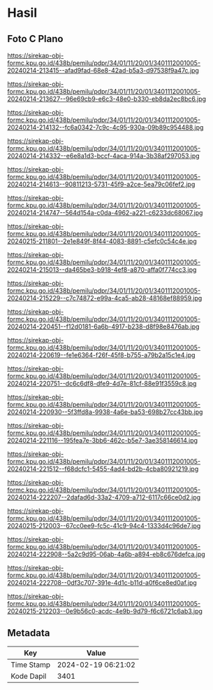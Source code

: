 # Hasil

## Foto C Plano

https://sirekap-obj-formc.kpu.go.id/438b/pemilu/pdpr/34/01/11/20/01/3401112001005-20240214-213415--afad9fad-68e8-42ad-b5a3-d97538f9a47c.jpg

https://sirekap-obj-formc.kpu.go.id/438b/pemilu/pdpr/34/01/11/20/01/3401112001005-20240214-213627--96e69cb9-e6c3-48e0-b330-eb8da2ec8bc6.jpg

https://sirekap-obj-formc.kpu.go.id/438b/pemilu/pdpr/34/01/11/20/01/3401112001005-20240214-214132--fc6a0342-7c9c-4c95-930a-09b89c954488.jpg

https://sirekap-obj-formc.kpu.go.id/438b/pemilu/pdpr/34/01/11/20/01/3401112001005-20240214-214332--e6e8a1d3-bccf-4aca-914a-3b38af297053.jpg

https://sirekap-obj-formc.kpu.go.id/438b/pemilu/pdpr/34/01/11/20/01/3401112001005-20240214-214613--90811213-5731-45f9-a2ce-5ea79c06fef2.jpg

https://sirekap-obj-formc.kpu.go.id/438b/pemilu/pdpr/34/01/11/20/01/3401112001005-20240214-214747--564d154a-c0da-4962-a221-c6233dc68067.jpg

https://sirekap-obj-formc.kpu.go.id/438b/pemilu/pdpr/34/01/11/20/01/3401112001005-20240215-211801--2e1e849f-8f44-4083-8891-c5efc0c54c4e.jpg

https://sirekap-obj-formc.kpu.go.id/438b/pemilu/pdpr/34/01/11/20/01/3401112001005-20240214-215013--da465be3-b918-4ef8-a870-affa0f774cc3.jpg

https://sirekap-obj-formc.kpu.go.id/438b/pemilu/pdpr/34/01/11/20/01/3401112001005-20240214-215229--c7c74872-e99a-4ca5-ab28-48168ef88959.jpg

https://sirekap-obj-formc.kpu.go.id/438b/pemilu/pdpr/34/01/11/20/01/3401112001005-20240214-220451--f12d0181-6a6b-4917-b238-d8f98e8476ab.jpg

https://sirekap-obj-formc.kpu.go.id/438b/pemilu/pdpr/34/01/11/20/01/3401112001005-20240214-220619--fe1e6364-f26f-45f8-b755-a79b2a15c1e4.jpg

https://sirekap-obj-formc.kpu.go.id/438b/pemilu/pdpr/34/01/11/20/01/3401112001005-20240214-220751--dc6c6df8-dfe9-4d7e-81cf-88e91f3559c8.jpg

https://sirekap-obj-formc.kpu.go.id/438b/pemilu/pdpr/34/01/11/20/01/3401112001005-20240214-220930--5f3ffd8a-9938-4a6e-ba53-698b27cc43bb.jpg

https://sirekap-obj-formc.kpu.go.id/438b/pemilu/pdpr/34/01/11/20/01/3401112001005-20240214-221116--195fea7e-3bb6-462c-b5e7-3ae358146614.jpg

https://sirekap-obj-formc.kpu.go.id/438b/pemilu/pdpr/34/01/11/20/01/3401112001005-20240214-221512--f68dcfc1-5455-4ad4-bd2b-4cba80921219.jpg

https://sirekap-obj-formc.kpu.go.id/438b/pemilu/pdpr/34/01/11/20/01/3401112001005-20240214-222207--2dafad6d-33a2-4709-a712-6117c66ce0d2.jpg

https://sirekap-obj-formc.kpu.go.id/438b/pemilu/pdpr/34/01/11/20/01/3401112001005-20240215-212003--67cc0ee9-fc5c-41c9-94c4-1333d4c96de7.jpg

https://sirekap-obj-formc.kpu.go.id/438b/pemilu/pdpr/34/01/11/20/01/3401112001005-20240214-222908--5a2c9d95-06ab-4a6b-a894-eb8c676defca.jpg

https://sirekap-obj-formc.kpu.go.id/438b/pemilu/pdpr/34/01/11/20/01/3401112001005-20240214-222708--0df3c707-391e-4d1c-b11d-a0f6ce8ed0af.jpg

https://sirekap-obj-formc.kpu.go.id/438b/pemilu/pdpr/34/01/11/20/01/3401112001005-20240215-212203--0e9b56c0-acdc-4e9b-9d79-f6c6721c6ab3.jpg


## Metadata

| Key        | Value               |
| ---------- | ------------------- |
| Time Stamp | 2024-02-19 06:21:02 |
| Kode Dapil | 3401                |



